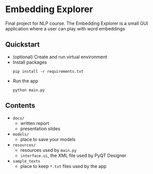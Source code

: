 # Embedding Explorer

Final project for NLP course. The Embedding Explorer is a small GUI application where a user can play with word embeddings

## Quickstart

* (optional) Create and run virtual environment
* Install packages
    ```
    pip install -r requirements.txt
    ```
* Run the app 
    ```
    python main.py
    ```

## Contents

* `docs/`
    * written report
    * presentation slides
* `models/`
    * place to save your models
* `resources/`
    * resources used by `main.py`
    * `interface.ui`, the XML file used by PyQT Designer
* `sample_texts`
    * place to keep `*.txt` files used by the app